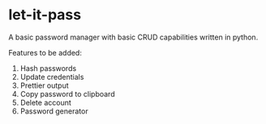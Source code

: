 # let-it-pass
A basic password manager with basic CRUD capabilities written in python.

Features to be added:
1. Hash passwords
2. Update credentials
3. Prettier output
4. Copy password to clipboard
5. Delete account
6. Password generator